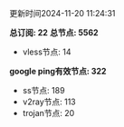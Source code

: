 更新时间2024-11-20 11:24:31

**总订阅: 22**
**总节点: 5562**
- vless节点: 14

**google ping有效节点: 322**
- ss节点: 189
- v2ray节点: 113
- trojan节点: 20
